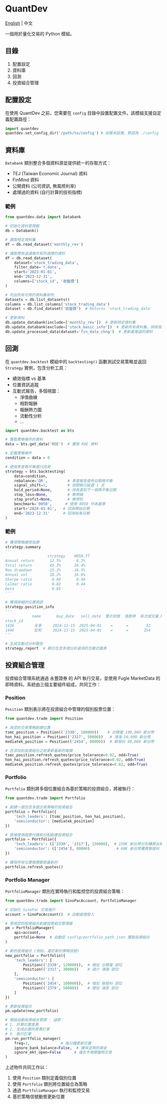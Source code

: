 
# QuantDev

[English](README.md) | 中文

一個用於量化交易的 Python 模組。

## 目錄
1. 配置設定
2. 資料庫
3. 回測
4. 投資組合管理

## 配置設定

在使用 QuantDev 之前，您需要在 `config` 目錄中設置配置文件。該模組支援自定義配置路徑：

```python
import quantdev
quantdev.set_config_dir('/path/to/config') # 如果未設置，默認為 ./config
```

## 資料庫

`Databank` 類別整合多個資料源並提供統一的存取方式：

- TEJ (Taiwan Economic Journal) 資料
- FinMind 資料
- 公開資料 (公司資訊, 無風險利率)
- 處理過的資料 (自行計算的技術指標)

### 範例

```python
from quantdev.data import Databank

# 初始化資料管理器
db = Databank()

# 讀取特定資料集
df = db.read_dataset('monthly_rev')

# 讀取帶有過濾條件和列選擇的資料
df = db.read_dataset(
    dataset='stock_trading_data',
    filter_date='t_date',
    start='2023-01-01',
    end='2023-12-31',
    columns=['stock_id', '收盤價']
)

# 列出所有可用的資料集和列
datasets = db.list_datasets()
columns = db.list_columns('stock_trading_data')
dataset = db.find_dataset('收盤價')  # Returns 'stock_trading_data'

# 更新資料
db.update_databank(include=['monthly_rev'])  # 更新特定資料集
db.update_databank(exclude=['stock_basic_info'])  # 更新所有資料集，排除指定資料集
db.update_processed_data(dataset='fin_data_chng')  # 更新處理過的資料
```

## 回測

在 `quantdev.backtest` 模組中的 `backtesting()` 函數測試交易策略並返回 `Strategy` 實例，包含分析工具：
- 績效指標 vs 基準
- 位置資訊追蹤
- 互動式報告，多個視圖：
  - 淨值曲線
  - 相對報酬
  - 報酬熱力圖
  - 流動性分析
  - ...

```python
import quantdev.backtest as bts

# 獲取策略條件的資料
data = bts.get_data('ROE')  # 獲取 ROE 資料

# 定義策略條件
condition = data > 0

# 使用季度再平衡運行回測
strategy = bts.backtesting(
    data=condition,
    rebalance='QR',         # 季度報告發布日期再平衡
    signal_shift=1,         # 信號執行延遲 1 天
    hold_period=None,       # 持有直到下一個再平衡日期
    stop_loss=None,         # 無停損
    stop_profit=None,       # 無停利
    benchmark='0050',      # 使用 0050 作為基準
    start='2020-01-01',   # 回測開始日期
    end='2023-12-31'      # 回測結束日期
)
```

### 範例

```python
# 獲得策略績效指標
strategy.summary
'''
                   strategy    0050.TT
Annual return       12.5%       8.2%
Total return        45.3%      28.4%
Max drawdown       -15.2%     -18.5%
Annual vol          18.2%      16.8%
Sharpe ratio         0.69       0.49
Calmar ratio         0.82       0.44
beta                 0.85         --
'''

# 獲得詳細的位置資訊
strategy.position_info
'''
            name       buy_date   sell_date  警示狀態  漲跌停  前次成交量_K  前次成交額_M  季報公佈日期    月營收公佈日期  板塊別      主產業別
stock_id                                                                                       
1436         全家     2024-11-15  2025-04-01    =      =        32        6.08    2024-11-06  2025-01-09   上櫃一般版  OTC38 OTC 居家生活
1446         宏和     2024-11-15  2025-04-01    =      =       254        9.79    2024-11-12  2025-01-10   上市一般版  M1400 紡織纖維  
'''

# 生成互動式分析報告
strategy.report  # 顯示包含多個分析選項的互動式圖表
```

## 投資組合管理

投資組合管理系統通過 永豐證券 的 API 執行交易，並使用 Fugle MarketData 的即時資料。系統由三個主要組件組成，共同工作：

### Position

`Position` 類別表示將在投資組合中管理的個別股票位置：

```python
from quantdev.trade import Position

# 為您的交易策略創建位置
tsmc_position = Position(('2330', 100000))    # 台積電 100,000 新台幣
hon_hai_position = Position(('2317', 50000))   # 鴻海 50,000 新台幣
mediatek_position = Position(('2454', 80000))  # 聯發科 80,000 新台幣

# 在添加到投資組合之前更新最新的報價
tsmc_position.refresh_quotes(price_tolerance=0.02, odd=True)
hon_hai_position.refresh_quotes(price_tolerance=0.02, odd=True)
mediatek_position.refresh_quotes(price_tolerance=0.02, odd=True)
```

### Portfolio

`Portfolio` 類別將多個位置組合為基於策略的投資組合，將被執行：

```python
from quantdev.trade import Portfolio

# 創建一個包含多個交易策略的投資組合
portfolio = Portfolio({
    'tech_leaders': [tsmc_position, hon_hai_position],
    'semiconductor': [mediatek_position]
})

# 直接使用股票代碼和分配創建投資組合
portfolio = Portfolio({
    'tech_leaders': (['2330', '2317'], 150000),  # 150K 新台幣分別購買台積電和鴻海
    'semiconductor': (['2454'], 80000)            # 80K 新台幣購買聯發科
})

# 確保所有位置報價都是最新的
portfolio.refresh_quotes()
```

### Portfolio Manager

`PortfolioManager` 類別在實時執行和監控您的投資組合策略：

```python
from quantdev.trade import SinoPacAccount, PortfolioManager

# 初始化 SinoPac 交易帳戶
account = SinoPacAccount()  # 自動處理登入

# 使用您的投資組合創建投資組合管理器
pm = PortfolioManager(
    api=account,
    portfolio=None  # 自動從 config/portfolio_path.json 獲取投資組合
)

# 新的投資組合 (例如，基於新的策略信號)
new_portfolio = Portfolio({
    'tech_leaders': [
        Position(('2330', 120000)),  # 增加 台積電 部位
        Position(('2317', 30000))    # 減少 鴻海 部位
    ],
    'semiconductor': [
        Position(('2454', 100000)),  # 增加 聯發科 部位
        Position(('2379', 50000))    # 增加 瑞昱 部位
    ]
})

# 更新投資組合
pm.update(new_portfolio)

# 開始自動投資組合管理 - 這將：
# 1. 計算位置差異
# 2. 生成必要的買賣訂單
# 3. 執行訂單
pm.run_portfolio_manager(
    freq=1,              # 每分鐘更新位置
    ignore_bank_balance=False,  # 確保足夠的資金
    ignore_mkt_open=False      # 僅在市場開盤時交易
)

```

上述物件共同工作以：
1. 使用 `Position` 類別定義個別位置
2. 使用 `Portfolio` 類別將位置組合為策略
3. 通過 `PortfolioManager` 執行和監控交易
4. 基於策略信號動態更新位置
